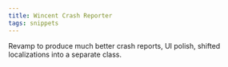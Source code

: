 ```yaml
---
title: Wincent Crash Reporter
tags: snippets
---
```


Revamp to produce much better crash reports, UI polish, shifted localizations into a separate class.
